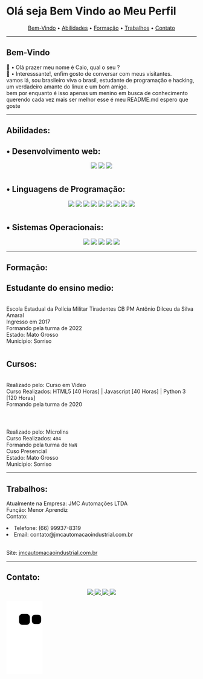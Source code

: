 <h1>Olá seja Bem Vindo ao Meu Perfil</h1>
<p align="center">
<a href="#bem-vindo">Bem-Vindo</a> •
<a href="#abilidades">Abilidades</a> •
<a href="#formação">Formação</a> •
<a href="#trabalhos">Trabalhos</a> •
<a href="#contato">Contato</a>

</p>

<hr>

## Bem-Vindo

<p>👋 • Olá prazer meu nome é Caio, qual o seu ?
<br>👏 • Interesssante!, enfim gosto de conversar com meus visitantes.
<br> vamos lá, sou brasileiro viva o brasil, estudante de programação e hacking, um verdadeiro amante do linux e um bom amigo. <br> 
bem por enquanto é isso apenas um menino em busca de conhecimento querendo cada vez mais ser melhor esse é meu README.md espero que goste
</p>

<hr>

## Abilidades:

<p>

## • Desenvolvimento web:

</p>

<p align="center">
<img src="https://cdn.jsdelivr.net/gh/devicons/devicon/icons/html5/html5-original.svg" style="width:5%;magin:10px;" />
<img src="https://cdn.jsdelivr.net/gh/devicons/devicon/icons/css3/css3-original.svg" style="width:5%;magin:10px;" />
<img src="https://cdn.jsdelivr.net/gh/devicons/devicon/icons/javascript/javascript-original.svg" style="width:5%;magin:10px;" />

#

</p>

<p>

## • Linguagens de Programação:

</p>

<p align="center">
<img src="https://cdn.jsdelivr.net/gh/devicons/devicon/icons/lua/lua-original-wordmark.svg" style="width:5%;magin:10px;" />
<img src="https://cdn.jsdelivr.net/gh/devicons/devicon/icons/python/python-original.svg" style="width:5%;magin:10px;" />
<img src="https://cdn.jsdelivr.net/gh/devicons/devicon/icons/selenium/selenium-original.svg" style="width:5%;magin:10px;" />
<img src="https://cdn.jsdelivr.net/gh/devicons/devicon/icons/react/react-original.svg" style="width:5%;magin:10px;" />
<img src="https://cdn.jsdelivr.net/gh/devicons/devicon/icons/nextjs/nextjs-original.svg" style="width:5%;magin:10px;" />
<img src="https://cdn.jsdelivr.net/gh/devicons/devicon/icons/nodejs/nodejs-original.svg" style="width:5%;magin:10px;" />
<img src="https://cdn.jsdelivr.net/gh/devicons/devicon/icons/yarn/yarn-original.svg" style="width:5%;magin:10px;" />
<img src="https://cdn.jsdelivr.net/gh/devicons/devicon/icons/typescript/typescript-original.svg" style="width:5%;magin:10px;" />
<img src="https://cdn.jsdelivr.net/gh/devicons/devicon/icons/vscode/vscode-original.svg" style="width:5%;magin:10px;" />

#

</p>

<p>

## • Sistemas Operacionais:

</p>

<p align="center">
<img src="https://cdn.jsdelivr.net/gh/devicons/devicon/icons/windows8/windows8-original.svg" style="width:5%;magin:10px;" />
<img src="https://cdn.jsdelivr.net/gh/devicons/devicon/icons/linux/linux-original.svg" style="width:5%;magin:10px;" />
<img src="https://cdn.jsdelivr.net/gh/devicons/devicon/icons/aarch64/aarch64-plain.svg" style="width:5%;magin:10px;" />
<img src="https://cdn.jsdelivr.net/gh/devicons/devicon/icons/debian/debian-original.svg" style="width:5%;magin:10px;" />
<img src="https://cdn.jsdelivr.net/gh/devicons/devicon/icons/ubuntu/ubuntu-plain.svg" style="width:5%;magin:10px;" />

</p>

<hr>

## Formação:

<p>

## Estudante do ensino medio:

<br>Escola Estadual da Polícia Militar Tiradentes CB PM Antônio Dilceu da Silva Amaral
<br>Ingresso em 2017
<br>Formando pela turma de 2022
<br>Estado: Mato Grosso
<br>Municipio: Sorriso

#

</p>
<p>

## Cursos:

<br>Realizado pelo: Curso em Video
<br>Curso Realizados: HTML5 [40 Horas] | Javascript [40 Horas] | Python 3 [120 Horas]
<br>Formando pela turma de 2020

#

<br>Realizado pelo: Microlins
<br>Curso Realizados: `404`
<br>Formando pela turma de `NaN`
<br>Cuso Presencial
<br>Estado: Mato Grosso
<br>Municipio: Sorriso

<hr>

</p>

## Trabalhos:

<p>
Atualmente na Empresa: JMC Automações LTDA
<br>Função: Menor Aprendiz
<br>Contato: 
<li>Telefone: (66) 99937-8319</li>
<li>Email: contato@jmcautomacaoindustrial.com.br</li>

<br>Site: <a href="https://jmcautomacaoindustrial.com.br/">jmcautomacaoindustrial.com.br</a>

<hr>
</p>

## Contato:

<p align="center">
<a href="https://instagram.com/caiodetz" target="_blank">
<img src="https://img.shields.io/badge/-Instagram-%23E4405F?style=for-the-badge&logo=instagram&logoColor=white" target="_blank">
</a>
<a href="https://discordapp.com/users/849876936041299989/" target="_blank">
<img src="https://img.shields.io/badge/Discord-7289DA?style=for-the-badge&logo=discord&logoColor=white" target="_blank">
</a>
<a href = "mailto:caiodetz654@gmail.com">
<img src="https://img.shields.io/badge/-Gmail-%23333?style=for-the-badge&logo=gmail&logoColor=white" target="_blank">
</a>
<a href="https://www.linkedin.com/in/rafaella-ballerini-45875016a" target="_blank">
<img src="https://img.shields.io/badge/-LinkedIn-%230077B5?style=for-the-badge&logo=linkedin&logoColor=white" target="_blank">
</a>
</p>

![Snake animation](https://github.com/rafaballerini/rafaballerini/blob/output/github-contribution-grid-snake.svg)
